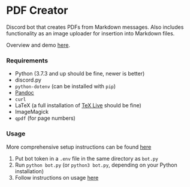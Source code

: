 # PDF Creator

Discord bot that creates PDFs from Markdown messages. Also includes functionality as an image uploader for insertion into Markdown files.

Overview and demo [here](https://bots.thief.fyi/#PDF%20Creator).

### Requirements

 - Python (3.7.3 and up should be fine, newer is better)
 - discord.py
 - `python-dotenv` (can be installed with `pip`)
 - [Pandoc](https://pandoc.org/)
 - `curl`
 - LaTeX (a full installation of [TeX Live](https://www.tug.org/texlive/) should be fine)
 - ImageMagick
 - `qpdf` (for page numbers)

### Usage

More comprehensive setup instructions can be found [here](https://bots.thief.fyi/PDFCreator/)

1. Put bot token in a `.env` file in the same directory as `bot.py`
2. Run `python bot.py` (or `python3 bot.py`, depending on your Python installation)
3. Follow instructions on usage [here](https://bots.benrosenberg.info/PDFCreator/) 
